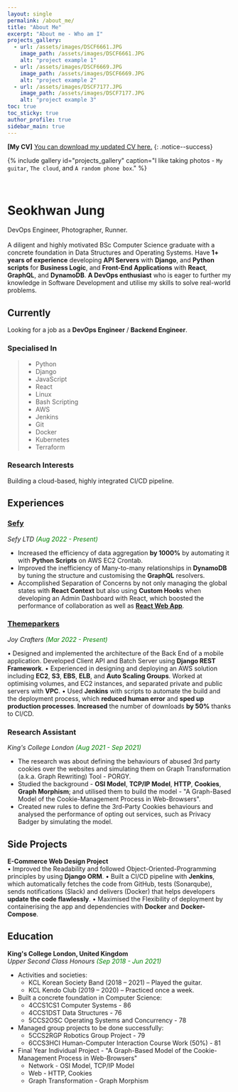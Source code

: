 ```yaml
---
layout: single
permalink: /about_me/
title: "About Me"
excerpt: "About me - Who am I"
projects_gallery:
  - url: /assets/images/DSCF6661.JPG
    image_path: /assets/images/DSCF6661.JPG
    alt: "project example 1"
  - url: /assets/images/DSCF6669.JPG
    image_path: /assets/images/DSCF6669.JPG
    alt: "project example 2"
  - url: /assets/images/DSCF7177.JPG
    image_path: /assets/images/DSCF7177.JPG
    alt: "project example 3"
toc: true
toc_sticky: true
author_profile: true
sidebar_main: true
---
```


**[My CV]** [You can download my updated CV here.](/assets/pdfs/Seokhwan_Jung_s_CV.pdf)
{: .notice--success}

{% include gallery id="projects_gallery" caption="I like taking photos - `My guitar`, `The cloud`, and `A random phone box`." %}  
  
<!-- ![My Photo](/assets/images/DSCF7162.JPG){: width="80%" height="80%" .align-left}   -->

<br>

# Seokhwan Jung

DevOps Engineer, Photographer, Runner.  
<br>
A diligent and highly motivated BSc Computer Science graduate with a concrete foundation in Data Structures and Operating Systems. Have **1+ years of experience** developing **API Servers** with **Django**, and **Python scripts** for **Business Logic**, and **Front-End Applications** with **React**, **GraphQL**, and **DynamoDB**. **A DevOps enthusiast** who is eager to further my knowledge in Software Development and utilise my skills to solve real-world problems.

## Currently

Looking for a job as a **DevOps Engineer** / **Backend Engineer**.

### Specialised In

>- Python
>- Django
>- JavaScript
>- React
>- Linux
>- Bash Scripting
>- AWS
>- Jenkins
>- Git
>- Docker
>- Kubernetes
>- Terraform

### Research Interests

Building a cloud-based, highly integrated CI/CD pipeline.

## Experiences

### [**Sefy**](https://apps.apple.com/gb/app/sefy/id1596826300)
*Sefy LTD* <span style="color:green">*(Aug 2022 - Present)*</span>

* Increased the efficiency of data aggregation **by 1000%** by automating it with **Python Scripts** on AWS EC2 Crontab.
* Improved the inefficiency of Many-to-many relationships in **DynamoDB** by tuning the structure and customising the **GraphQL** resolvers.
* Accomplished Separation of Concerns by not only managing the global states with **React Context** but also using **Custom Hook**s when developing an Admin Dashboard with React, which boosted the performance of collaboration as well as [**React Web App**](https://undertone.sefy.io/).

### [**Themeparkers**](https://play.google.com/store/apps/details?id=com.kgeun.themeparkers) 
*Joy Crafters* <span style="color:green">*(Mar 2022 - Present)*</span>

• Designed and implemented the architecture of the Back End of a mobile application. Developed Client API and Batch Server using **Django REST Framework**.
• Experienced in designing and deploying an AWS solution including **EC2**, **S3**, **EBS**, **ELB**, and **Auto Scaling Groups**. Worked at optimising volumes, and EC2 instances, and separated private and public servers with **VPC**.
• Used **Jenkins** with scripts to automate the build and the deployment process, which **reduced human error** and **sped up production processes**. **Increased** the number of downloads **by 50%** thanks to CI/CD.
   
### **Research Assistant**   
*King's College London* <span style="color:green">*(Aug 2021 - Sep 2021)*</span>

* The research was about defining the behaviours of abused 3rd party cookies over the websites and simulating them on Graph Transformation (a.k.a. Graph Rewriting) Tool - PORGY.
* Studied the background - **OSI Model**, **TCP/IP Model**, **HTTP**, **Cookies**, **Graph Morphism**; and utilised them to build the model - "A Graph-Based Model of the Cookie-Management Process in Web-Browsers".
* Created new rules to define the 3rd-Party Cookies behaviours and analysed the performance of opting out services, such as Privacy Badger by simulating the model.

## Side Projects
**E-Commerce Web Design Project**   
• Improved the Readability and followed Object-Oriented-Programming principles by using **Django ORM**.
• Built a CI/CD pipeline with **Jenkins**, which automatically fetches the code from GitHub, tests (Sonarqube), sends notifications (Slack) and delivers (Docker) that helps developers **update the code flawlessly**.
• Maximised the Flexibility of deployment by containerising the app and dependencies with **Docker** and **Docker-Compose**.

## Education

**King's College London, United Kingdom**  
*Upper Second Class Honours* <span style="color:green">*(Sep 2018 - Jun 2021)*</span>

* Activities and societies:
    - KCL Korean Society Band (2018 – 2021) – Played the guitar.
    - KCL Kendo Club (2019 – 2020) – Practiced once a week.
* Built a concrete foundation in Computer Science:
    - 4CCS1CS1 Computer Systems - 86
    - 4CCS1DST Data Structures - 76
    - 5CCS2OSC Operating Systems and Concurrency - 78
* Managed group projects to be done successfully:
    - 5CCS2RGP Robotics Group Project - 79
    - 6CCS3HCI Human-Computer Interaction Course Work (50%) - 81
* Final Year Individual Project - "A Graph-Based Model of the Cookie-Management Process in Web-Browsers"
    - Network - OSI Model, TCP/IP Model
    - Web - HTTP, Cookies
    - Graph Transformation - Graph Morphism
